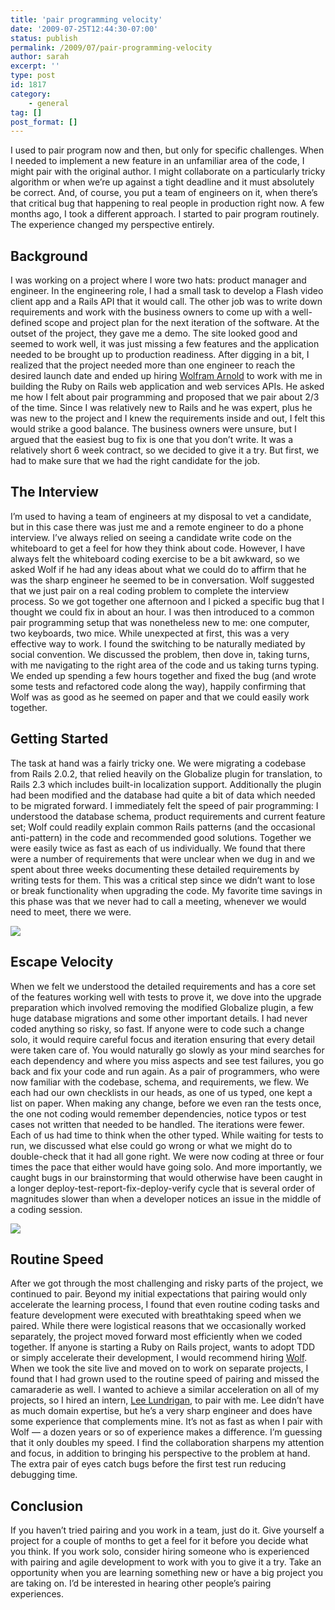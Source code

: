 ```yaml
---
title: 'pair programming velocity'
date: '2009-07-25T12:44:30-07:00'
status: publish
permalink: /2009/07/pair-programming-velocity
author: sarah
excerpt: ''
type: post
id: 1817
category:
    - general
tag: []
post_format: []
---
```

I used to pair program now and then, but only for specific challenges. When I needed to implement a new feature in an unfamiliar area of the code, I might pair with the original author. I might collaborate on a particularly tricky algorithm or when we’re up against a tight deadline and it must absolutely be correct. And, of course, you put a team of engineers on it, when there’s that critical bug that happening to real people in production right now. A few months ago, I took a different approach. I started to pair program routinely. The experience changed my perspective entirely.

Background
----------

I was working on a project where I wore two hats: product manager and engineer. In the engineering role, I had a small task to develop a Flash video client app and a Rails API that it would call. The other job was to write down requirements and work with the business owners to come up with a well-defined scope and project plan for the next iteration of the software. At the outset of the project, they gave me a demo. The site looked good and seemed to work well, it was just missing a few features and the application needed to be brought up to production readiness. After digging in a bit, I realized that the project needed more than one engineer to reach the desired launch date and ended up hiring [Wolfram Arnold](http://www.rubyfocus.biz/) to work with me in building the Ruby on Rails web application and web services APIs. He asked me how I felt about pair programming and proposed that we pair about 2/3 of the time. Since I was relatively new to Rails and he was expert, plus he was new to the project and I knew the requirements inside and out, I felt this would strike a good balance. The business owners were unsure, but I argued that the easiest bug to fix is one that you don’t write. It was a relatively short 6 week contract, so we decided to give it a try. But first, we had to make sure that we had the right candidate for the job.

The Interview
-------------

I’m used to having a team of engineers at my disposal to vet a candidate, but in this case there was just me and a remote engineer to do a phone interview. I’ve always relied on seeing a candidate write code on the whiteboard to get a feel for how they think about code. However, I have always felt the whiteboard coding exercise to be a bit awkward, so we asked Wolf if he had any ideas about what we could do to affirm that he was the sharp engineer he seemed to be in conversation. Wolf suggested that we just pair on a real coding problem to complete the interview process. So we got together one afternoon and I picked a specific bug that I thought we could fix in about an hour. I was then introduced to a common pair programming setup that was nonetheless new to me: one computer, two keyboards, two mice. While unexpected at first, this was a very effective way to work. I found the switching to be naturally mediated by social convention. We discussed the problem, then dove in, taking turns, with me navigating to the right area of the code and us taking turns typing. We ended up spending a few hours together and fixed the bug (and wrote some tests and refactored code along the way), happily confirming that Wolf was as good as he seemed on paper and that we could easily work together.

Getting Started
---------------

The task at hand was a fairly tricky one. We were migrating a codebase from Rails 2.0.2, that relied heavily on the Globalize plugin for translation, to Rails 2.3 which includes built-in localization support. Additionally the plugin had been modified and the database had quite a bit of data which needed to be migrated forward. I immediately felt the speed of pair programming: I understood the database schema, product requirements and current feature set; Wolf could readily explain common Rails patterns (and the occasional anti-pattern) in the code and recommended good solutions. Together we were easily twice as fast as each of us individually. We found that there were a number of requirements that were unclear when we dug in and we spent about three weeks documenting these detailed requirements by writing tests for them. This was a critical step since we didn’t want to lose or break functionality when upgrading the code. My favorite time savings in this phase was that we never had to call a meeting, whenever we would need to meet, there we were.

![](http://img.skitch.com/20090727-r7mwy986dnd2qm9na53yc7qbj6.jpg)

Escape Velocity
---------------

When we felt we understood the detailed requirements and has a core set of the features working well with tests to prove it, we dove into the upgrade preparation which involved removing the modified Globalize plugin, a few huge database migrations and some other important details. I had never coded anything so risky, so fast. If anyone were to code such a change solo, it would require careful focus and iteration ensuring that every detail were taken care of. You would naturally go slowly as your mind searches for each dependency and where you miss aspects and see test failures, you go back and fix your code and run again. As a pair of programmers, who were now familiar with the codebase, schema, and requirements, we flew. We each had our own checklists in our heads, as one of us typed, one kept a list on paper. When making any change, before we even ran the tests once, the one not coding would remember dependencies, notice typos or test cases not written that needed to be handled. The iterations were fewer. Each of us had time to think when the other typed. While waiting for tests to run, we discussed what else could go wrong or what we might do to double-check that it had all gone right. We were now coding at three or four times the pace that either would have going solo. And more importantly, we caught bugs in our brainstorming that would otherwise have been caught in a longer deploy-test-report-fix-deploy-verify cycle that is several order of magnitudes slower than when a developer notices an issue in the middle of a coding session.

![](http://img.skitch.com/20090727-q9t9kd9juu2frkit1keea9983r.jpg)

Routine Speed
-------------

After we got through the most challenging and risky parts of the project, we continued to pair. Beyond my initial expectations that pairing would only accelerate the learning process, I found that even routine coding tasks and feature development were executed with breathtaking speed when we paired. While there were logistical reasons that we occasionally worked separately, the project moved forward most efficiently when we coded together. If anyone is starting a Ruby on Rails project, wants to adopt TDD or simply accelerate their development, I would recommend hiring [Wolf](http://www.rubyfocus.biz/). When we took the site live and moved on to work on separate projects, I found that I had grown used to the routine speed of pairing and missed the camaraderie as well. I wanted to achieve a similar acceleration on all of my projects, so I hired an intern, [Lee Lundrigan](http://www.macboypro.com/), to pair with me. Lee didn’t have as much domain expertise, but he’s a very sharp engineer and does have some experience that complements mine. It’s not as fast as when I pair with Wolf — a dozen years or so of experience makes a difference. I’m guessing that it only doubles my speed. I find the collaboration sharpens my attention and focus, in addition to bringing his perspective to the problem at hand. The extra pair of eyes catch bugs before the first test run reducing debugging time.

Conclusion
----------

If you haven’t tried pairing and you work in a team, just do it. Give yourself a project for a couple of months to get a feel for it before you decide what you think. If you work solo, consider hiring someone who is experienced with pairing and agile development to work with you to give it a try. Take an opportunity when you are learning something new or have a big project you are taking on. I’d be interested in hearing other people’s pairing experiences.